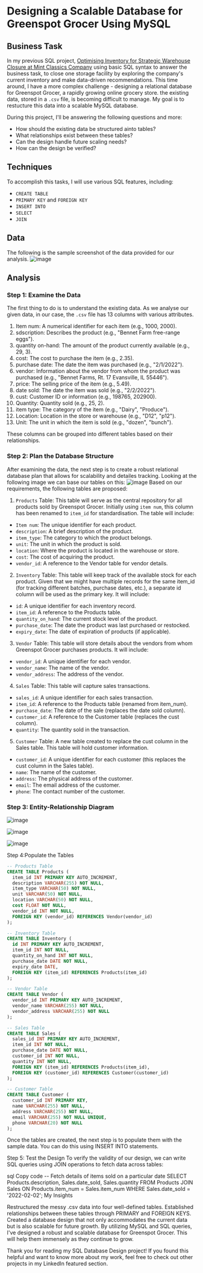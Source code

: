 # Designing a Scalable Database for Greenspot Grocer Using MySQL

## Business Task
In my previous SQL project, [Optimising Inventory for Strategic Warehouse Closure at Mint Classics Company](https://github.com/jef-fortunahamid/MintClassicsCo/blob/main/README.md) using basic SQL syntax to answer the business task, to close one storage facility by exploring the company's current inventory and make data-driven recommendations. This time around, I have a more complex challenge - designing a relational database for Greenspot Grocer, a rapidly growing online grocery store. the existing data, stored in a `.csv` file, is becoming difficult to manage. My goal is to restucture this data into a scalable MySQL database.

During this project, I'll be answering the following questions and more:
- How should the existing data be structured ainto tables?
- What relationships exist between these tables?
- Can the design handle future scaling needs?
- How can the design be verified?

## Techniques
To accomplish this tasks, I will use various SQL features, including:
- `CREATE TABLE`
- `PRIMARY KEY` and `FOREIGN KEY`
- `INSERT INTO`
-  `SELECT`
-  `JOIN`

## Data
The following is the sample screenshot of the data provided for our analysis.
![image](https://github.com/jef-fortunahamid/GreenspotGrocerDBDesign/assets/125134025/f58c021f-cfda-43c4-a49f-3448d8f70c70)

## Analysis
### Step 1: Examine the Data
The first thing to do is to understand the existing data. As we analyse our given data, in our case, the `.csv` file has 13 columns with various attributes.
1. Item num: A numerical identifier for each item (e.g., 1000, 2000).
2. sdscription: Describes the product (e.g., "Bennet Farm free-range eggs").
3. quantity on-hand: The amount of the product currently available (e.g., 29, 3).
4. cost: The cost to purchase the item (e.g., 2.35).
5. purchase date: The date the item was purchased (e.g., "2/1/2022").
6. vendor: Information about the vendor from whom the product was purchased (e.g., "Bennet Farms, Rt. 17 Evansville, IL 55446").
7. price: The selling price of the item (e.g., 5.49).
8. date sold: The date the item was sold (e.g., "2/2/2022").
9. cust: Customer ID or information (e.g., 198765, 202900).
10. Quantity: Quantity sold (e.g., 25, 2).
11. item type: The category of the item (e.g., "Dairy", "Produce").
12. Location: Location in the store or warehouse (e.g., "D12", "p12").
13. Unit: The unit in which the item is sold (e.g., "dozen", "bunch").

These columns can be grouped into different tables based on their relationships.

### Step 2: Plan the Database Structure
After examining the data, the next step is to create a robust relational database plan that allows for scalability and detailes tracking. Looking at the following image we can base our tables on this:
![image](https://github.com/jef-fortunahamid/GreenspotGrocerDBDesign/assets/125134025/c770f742-dfb8-4e67-8d7b-f1b19a89d8bf)
Based on our requirements, the following tables are proposed:
1. `Products` Table: This table will serve as the central repository for all products sold by Greenspot Grocer. Initially using `item num`, this column has been renamed to `item_id` for standardisation. The table will include:
  - `Item num`: The unique identifier for each product. 
  - `description`: A brief description of the product.
  - `item_type`: The category to which the product belongs.
  - `unit`: The unit in which the product is sold.
  - `location`: Where the product is located in the warehouse or store.
  - `cost`: The cost of acquiring the product.
  - `vendor_id`: A reference to the Vendor table for vendor details.
2. `Inventory` Table: This table will keep track of the available stock for each product. Given that we might have multiple records for the same item_id (for tracking different batches, purchase dates, etc.), a separate id column will be used as the primary key. It will include:
  - `id`: A unique identifier for each inventory record.
  - `item_id`: A reference to the Products table.
  - `quantity_on_hand`: The current stock level of the product.
  - `purchase_date`: The date the product was last purchased or restocked.
  - `expiry_date`: The date of expiration of products (if applicable).
3. `Vendor` Table: This table will store details about the vendors from whom Greenspot Grocer purchases products. It will include:
  - `vendor_id`: A unique identifier for each vendor.
  - `vendor_name`: The name of the vendor.
  - `vendor_address`: The address of the vendor.
4. `Sales` Table: This table will capture sales transactions.
  - `sales_id`: A unique identifier for each sales transaction.
  - `item_id`: A reference to the Products table (renamed from item_num).
  - `purchase_date`: The date of the sale (replaces the date sold column).
  - `customer_id`: A reference to the Customer table (replaces the cust column).
  - `quantity`: The quantity sold in the transaction.
5. `Customer` Table: A new table created to replace the cust column in the Sales table. This table will hold customer information.
  - `customer_id`: A unique identifier for each customer (this replaces the cust column in the Sales table).
  - `name`: The name of the customer.
  - `address`: The physical address of the customer.
  - `email`: The email address of the customer.
  - `phone`: The contact number of the customer.

### Step 3: Entity-Relationship Diagram
![image](https://github.com/jef-fortunahamid/GreenspotGrocerDBDesign/assets/125134025/dc0ee13d-a69d-4aaa-b18c-86a7128aa887)

![image](https://github.com/jef-fortunahamid/GreenspotGrocerDBDesign/assets/125134025/b138da9b-ccec-4689-937e-46f1783cd8a3)

![image](https://github.com/jef-fortunahamid/GreenspotGrocerDBDesign/assets/125134025/d5d3064d-a778-4b6b-b21a-acb2905c4da2)


Step 4:Populate the Tables

```sql
-- Products Table
CREATE TABLE Products (
  item_id INT PRIMARY KEY AUTO_INCREMENT,
  description VARCHAR(255) NOT NULL,
  item_type VARCHAR(50) NOT NULL,
  unit VARCHAR(50) NOT NULL,
  location VARCHAR(50) NOT NULL,
  cost FLOAT NOT NULL,
  vendor_id INT NOT NULL,
  FOREIGN KEY (vendor_id) REFERENCES Vendor(vendor_id)
);

-- Inventory Table
CREATE TABLE Inventory (
  id INT PRIMARY KEY AUTO_INCREMENT,
  item_id INT NOT NULL,
  quantity_on_hand INT NOT NULL,
  purchase_date DATE NOT NULL,
  expiry_date DATE,
  FOREIGN KEY (item_id) REFERENCES Products(item_id)
);

-- Vendor Table
CREATE TABLE Vendor (
  vendor_id INT PRIMARY KEY AUTO_INCREMENT,
  vendor_name VARCHAR(255) NOT NULL,
  vendor_address VARCHAR(255) NOT NULL
);

-- Sales Table
CREATE TABLE Sales (
  sales_id INT PRIMARY KEY AUTO_INCREMENT,
  item_id INT NOT NULL,
  purchase_date DATE NOT NULL,
  customer_id INT NOT NULL,
  quantity INT NOT NULL,
  FOREIGN KEY (item_id) REFERENCES Products(item_id),
  FOREIGN KEY (customer_id) REFERENCES Customer(customer_id)
);

-- Customer Table
CREATE TABLE Customer (
  customer_id INT PRIMARY KEY,
  name VARCHAR(255) NOT NULL,
  address VARCHAR(255) NOT NULL,
  email VARCHAR(255) NOT NULL UNIQUE,
  phone VARCHAR(20) NOT NULL
);
```
Once the tables are created, the next step is to populate them with the sample data. You can do this using INSERT INTO statements.

Step 5: Test the Design
To verify the validity of our design, we can write SQL queries using JOIN operations to fetch data across tables:

sql
Copy code
-- Fetch details of items sold on a particular date
SELECT Products.description, Sales.date_sold, Sales.quantity
FROM Products
JOIN Sales ON Products.item_num = Sales.item_num
WHERE Sales.date_sold = '2022-02-02';
My Insights

Restructured the messy .csv data into four well-defined tables.
Established relationships between these tables through PRIMARY and FOREIGN KEYS.
Created a database design that not only accommodates the current data but is also scalable for future growth.
By utilizing MySQL and SQL queries, I've designed a robust and scalable database for Greenspot Grocer. This will help them immensely as they continue to grow.

Thank you for reading my SQL Database Design project! If you found this helpful and want to know more about my work, feel free to check out other projects in my LinkedIn featured section.
